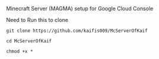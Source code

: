   Minecraft Server (MAGMA) setup for Google Cloud Console


Need to Run this to clone 

    git clone https://github.com/kaifis009/McServerOfKaif

    cd McServerOfKaif

    chmod +x *


